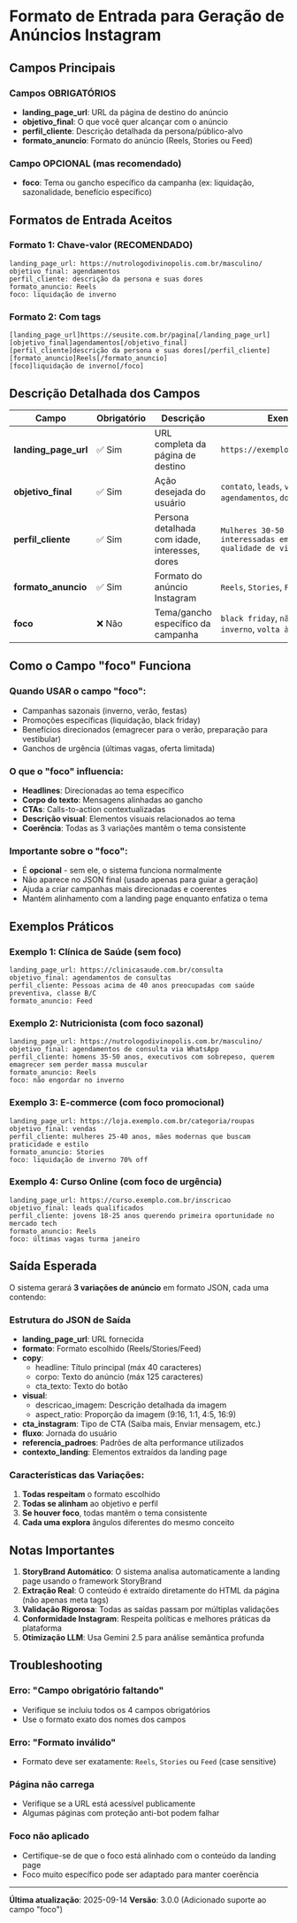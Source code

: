 # Formato de Entrada para Geração de Anúncios Instagram

## Campos Principais

### Campos OBRIGATÓRIOS
- **landing_page_url**: URL da página de destino do anúncio
- **objetivo_final**: O que você quer alcançar com o anúncio
- **perfil_cliente**: Descrição detalhada da persona/público-alvo
- **formato_anuncio**: Formato do anúncio (Reels, Stories ou Feed)

### Campo OPCIONAL (mas recomendado)
- **foco**: Tema ou gancho específico da campanha (ex: liquidação, sazonalidade, benefício específico)

## Formatos de Entrada Aceitos

### Formato 1: Chave-valor (RECOMENDADO)
```
landing_page_url: https://nutrologodivinopolis.com.br/masculino/
objetivo_final: agendamentos
perfil_cliente: descrição da persona e suas dores
formato_anuncio: Reels
foco: liquidação de inverno
```

### Formato 2: Com tags
```
[landing_page_url]https://seusite.com.br/pagina[/landing_page_url]
[objetivo_final]agendamentos[/objetivo_final]
[perfil_cliente]descrição da persona e suas dores[/perfil_cliente]
[formato_anuncio]Reels[/formato_anuncio]
[foco]liquidação de inverno[/foco]
```

## Descrição Detalhada dos Campos

| Campo                | Obrigatório | Descrição                                      | Exemplos                                                            |
| -------------------- | ----------- | ---------------------------------------------- | ------------------------------------------------------------------- |
| **landing_page_url** | ✅ Sim       | URL completa da página de destino              | `https://exemplo.com.br/produto`                                    |
| **objetivo_final**   | ✅ Sim       | Ação desejada do usuário                       | `contato`, `leads`, `vendas`, `agendamentos`, `downloads`           |
| **perfil_cliente**   | ✅ Sim       | Persona detalhada com idade, interesses, dores | `Mulheres 30-50 anos interessadas em bem-estar e qualidade de vida` |
| **formato_anuncio**  | ✅ Sim       | Formato do anúncio Instagram                   | `Reels`, `Stories`, `Feed`                                          |
| **foco**             | ❌ Não       | Tema/gancho específico da campanha             | `black friday`, `não engordar no inverno`, `volta às aulas`         |

## Como o Campo "foco" Funciona

### Quando USAR o campo "foco":
- Campanhas sazonais (inverno, verão, festas)
- Promoções específicas (liquidação, black friday)
- Benefícios direcionados (emagrecer para o verão, preparação para vestibular)
- Ganchos de urgência (últimas vagas, oferta limitada)

### O que o "foco" influencia:
- **Headlines**: Direcionadas ao tema específico
- **Corpo do texto**: Mensagens alinhadas ao gancho
- **CTAs**: Calls-to-action contextualizadas
- **Descrição visual**: Elementos visuais relacionados ao tema
- **Coerência**: Todas as 3 variações mantêm o tema consistente

### Importante sobre o "foco":
- É **opcional** - sem ele, o sistema funciona normalmente
- Não aparece no JSON final (usado apenas para guiar a geração)
- Ajuda a criar campanhas mais direcionadas e coerentes
- Mantém alinhamento com a landing page enquanto enfatiza o tema

## Exemplos Práticos

### Exemplo 1: Clínica de Saúde (sem foco)
```
landing_page_url: https://clinicasaude.com.br/consulta
objetivo_final: agendamentos de consultas
perfil_cliente: Pessoas acima de 40 anos preocupadas com saúde preventiva, classe B/C
formato_anuncio: Feed
```

### Exemplo 2: Nutricionista (com foco sazonal)
```
landing_page_url: https://nutrologodivinopolis.com.br/masculino/
objetivo_final: agendamentos de consulta via WhatsApp
perfil_cliente: homens 35-50 anos, executivos com sobrepeso, querem emagrecer sem perder massa muscular
formato_anuncio: Reels
foco: não engordar no inverno
```

### Exemplo 3: E-commerce (com foco promocional)
```
landing_page_url: https://loja.exemplo.com.br/categoria/roupas
objetivo_final: vendas
perfil_cliente: mulheres 25-40 anos, mães modernas que buscam praticidade e estilo
formato_anuncio: Stories
foco: liquidação de inverno 70% off
```

### Exemplo 4: Curso Online (com foco de urgência)
```
landing_page_url: https://curso.exemplo.com.br/inscricao
objetivo_final: leads qualificados
perfil_cliente: jovens 18-25 anos querendo primeira oportunidade no mercado tech
formato_anuncio: Reels
foco: últimas vagas turma janeiro
```

## Saída Esperada

O sistema gerará **3 variações de anúncio** em formato JSON, cada uma contendo:

### Estrutura do JSON de Saída
- **landing_page_url**: URL fornecida
- **formato**: Formato escolhido (Reels/Stories/Feed)
- **copy**:
  - headline: Título principal (máx 40 caracteres)
  - corpo: Texto do anúncio (máx 125 caracteres)
  - cta_texto: Texto do botão
- **visual**:
  - descricao_imagem: Descrição detalhada da imagem
  - aspect_ratio: Proporção da imagem (9:16, 1:1, 4:5, 16:9)
- **cta_instagram**: Tipo de CTA (Saiba mais, Enviar mensagem, etc.)
- **fluxo**: Jornada do usuário
- **referencia_padroes**: Padrões de alta performance utilizados
- **contexto_landing**: Elementos extraídos da landing page

### Características das Variações:
1. **Todas respeitam** o formato escolhido
2. **Todas se alinham** ao objetivo e perfil
3. **Se houver foco**, todas mantêm o tema consistente
4. **Cada uma explora** ângulos diferentes do mesmo conceito

## Notas Importantes

1. **StoryBrand Automático**: O sistema analisa automaticamente a landing page usando o framework StoryBrand
2. **Extração Real**: O conteúdo é extraído diretamente do HTML da página (não apenas meta tags)
3. **Validação Rigorosa**: Todas as saídas passam por múltiplas validações
4. **Conformidade Instagram**: Respeita políticas e melhores práticas da plataforma
5. **Otimização LLM**: Usa Gemini 2.5 para análise semântica profunda

## Troubleshooting

### Erro: "Campo obrigatório faltando"
- Verifique se incluiu todos os 4 campos obrigatórios
- Use o formato exato dos nomes dos campos

### Erro: "Formato inválido"
- Formato deve ser exatamente: `Reels`, `Stories` ou `Feed` (case sensitive)

### Página não carrega
- Verifique se a URL está acessível publicamente
- Algumas páginas com proteção anti-bot podem falhar

### Foco não aplicado
- Certifique-se de que o foco está alinhado com o conteúdo da landing page
- Foco muito específico pode ser adaptado para manter coerência

---

**Última atualização**: 2025-09-14
**Versão**: 3.0.0 (Adicionado suporte ao campo "foco")